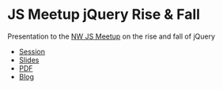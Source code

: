 # JS Meetup jQuery Rise & Fall
Presentation to the [NW JS Meetup](https://www.meetup.com/JavaScript-North-West) on the rise and fall of jQuery

- [Session](https://www.meetup.com/JavaScript-North-West/events/240110896/)
- [Slides](https://keithhenry.github.io/jsmeetup-jquery-rise-fall/)
- [PDF](jQuery%20Rise%20%26%20Fall.pdf)
- [Blog](https://www.evolutionjobs.com/uk/media/the-rise-and-fall-of-jquery-88128/)
